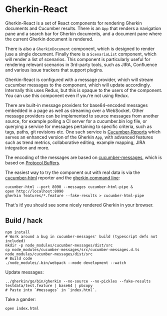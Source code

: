 # Gherkin-React

Gherkin-React is a set of React components for rendering Gherkin documents and Cucumber results.
There is an `App` that renders a navigation pane and a search bar for Gherkin documents, and a
document pane where the current Gherkin document is rendered.

There is also a `GherkinDocument` component, which is designed to render juse a single document.
Finally there is a `ScenarioList` component, which will render a list of scenarios. This component
is particularly useful for rendering relevant scenarios in 3rd-party tools, such as JIRA, Confluence
and various issue trackers that support plugins.

Gherkin-React is configured with a message provider, which will stream cucumber messages to the component, which
will update accordingly. Internally this uses Redux, but this is opaque to the users of the component.
You can use this component even if you're not using Redux.

There are built-in message providers for base64-encoded messages embedded in a page as well as streaming over
a WebSocket. Other message providers can be implemented to source messages from another source, for example
polling a CI server for a cucumber.bin log file, or querying a service for messages pertaining to specific criteria,
such as tags, paths, git revisions etc. One such service is [Cucumber-Reports](#) which serves an enhanced
version of the Gherkin `App`, with advanced features such as trend metrics, collaborative editing, example
mapping, JIRA integration and more.

The encoding of the messages are based on [cucumber-messages](https://github.com/cucumber/cucumber/tree/master/messages),
which is based on [Protocol Buffers](https://developers.google.com/protocol-buffers/).

The easiest way to try the component out with real data is via the [cucumber-html](#) reporter and the
[gherkin command line](#):

    cucumber-html --port 8090 --messages cucumber-html-pipe &
    open http://localhost:8090
    gherkin features/*.feature --fake-results > cucumber-html-pipe

That's it! you should see some nicely rendered Gherkin in your browser.

## Build / hack

    npm install
    # Work around a bug in cucumber-messages' build (typescript defs not included)
    mkdir -p node_modules/cucumber-messages/dist/src
    cp node_modules/cucumber-messages/src/cucumber-messages.d.ts node_modules/cucumber-messages/dist/src
    # Build code
    ./node_modules/.bin/webpack --mode development --watch

Update messages:

    ../gherkin/go/bin/gherkin --no-source --no-pickles --fake-results testdata/test.feature | base64 | pbcopy
    # Paste into `#messages` in `index.html`.

Take a gander:

    open index.html